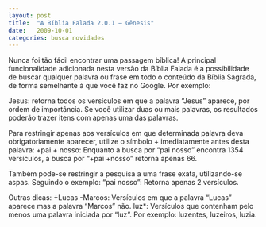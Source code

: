 ```yaml
---
layout: post
title:  "A Bíblia Falada 2.0.1 – Gênesis"
date:   2009-10-01
categories: busca novidades
---
```


Nunca foi tão fácil encontrar uma passagem bíblica! A principal funcionalidade adicionada nesta versão da Bíblia Falada é a possibilidade de buscar qualquer palavra ou frase em todo o conteúdo da Bíblia Sagrada, de forma semelhante à que você faz no Google. Por exemplo:

Jesus: retorna todos os versículos em que a palavra “Jesus” aparece, por ordem de importância. Se você utilizar duas ou mais palavras, os resultados poderão trazer itens com apenas uma das palavras.
<!--more-->
Para restringir apenas aos versículos em que determinada palavra deva obrigatoriamente aparecer, utilize o símbolo + imediatamente antes desta palavra:
+pai + nosso: Enquanto a busca por “pai nosso” encontra 1354 versículos, a busca por “+pai +nosso” retorna apenas 66.

Também pode-se restringir a pesquisa a uma frase exata, utilizando-se aspas. Seguindo o exemplo:
“pai nosso”: Retorna apenas 2 versículos.

Outras dicas:
+Lucas -Marcos: Versículos em que a palavra “Lucas” aparece mas a palavra “Marcos” não.
luz*: Versículos que contenham pelo menos uma palavra iniciada por “luz”. Por exemplo: luzentes, luzeiros, luzia.
